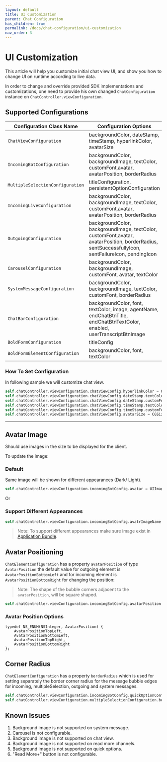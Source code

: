 ```yaml
---
layout: default
title: UI Customization
parent: Chat Configuration
has_children: true
permalink: /docs/chat-configuration/ui-customization
nav_order: 3
---
```


# UI Customization

This article will help you customize initial chat view UI, and show you how to change UI on runtime according to live data.

In order to change and override provided SDK implementations and customizations, one need to provide his own changed `ChatConfiguration` instance on `ChatController.viewConfiguration`. 

## Supported Configurations


| Configuration Class Name     | Configuration Options                                                                                                               |
|------------------------------|-------------------------------------------------------------------------------------------------------------------------------------|
| `ChatViewConfiguration`      | backgroundColor, dateStamp, timeStamp, hyperlinkColor, avatarSize                                                                        |
| `IncomingBotConfiguration`   | backgroundColor, backgroundImage, textColor, customFont,avatar, avatarPosition, borderRadius                                                                                                |
| `MultipleSelectionConfiguration`   | titleConfiguration, persistentOptionConfiguration                                                                                           |
| `IncomingLiveConfiguration`  | backgroundColor, backgroundImage, textColor, customFont,avatar, avatarPosition, borderRadius                                             |
| `OutgoingConfiguration`      | backgroundColor, backgroundImage, textColor, customFont,avatar, avatarPosition, borderRadius, sentSuccessfullyIcon, sentFailureIcon, pendingIcon |
| `CarouselConfiguration`      | backgroundColor, backgroundImage, customFont, avatar, textColor                                                     |
| `SystemMessageConfiguration` | backgroundColor, backgroundImage, textColor, customFont, borderRadius        
| `ChatBarConfiguration` | backgroundColor, font, textColor, image, agentName, endChatBtnTitle, endChatBtnTextColor, enabled, userTranscriptBtnImage
| `BoldFormConfiguration` | titleConfig |
| `BoldFormElementConfiguration` | backgroundColor, font, textColor |


### How To Set Configuration

In following sample we will customize chat view.

```swift
self.chatController.viewConfiguration.chatViewConfig.hyperlinkColor = UIColor.blue
self.chatController.viewConfiguration.chatViewConfig.dateStamp.textColor = UIColor.red
self.chatController.viewConfiguration.chatViewConfig.dateStamp.customFont = CustomFont(font: UIFont.systemFont(ofSize: 20))
self.chatController.viewConfiguration.chatViewConfig.timeStamp.textColor = UIColor.yellow
self.chatController.viewConfiguration.chatViewConfig.timeStamp.customFont = CustomFont(font: UIFont.systemFont(ofSize: 30))
self.chatController.viewConfiguration.chatViewConfig.avatarSize = CGSize(width: 50, height: 50)
```

----

## Avatar Image 

Should use images in the size to be displayed for the client.

To update the image:

### Default
Same image will be shown for different appearances (Dark/ Light).
```swift
self.chatController.viewConfiguration.incomingBotConfig.avatar = UIImage(named: "robot")
```
Or
### Support Different Appearances
```swift
self.chatController.viewConfiguration.incomingBotConfig.avatrImageName = "robot"
```
>Note: To support different appearances make sure image exist in [Application Bundle](https://developer.apple.com/documentation/uikit/uiimage/providing_images_for_different_appearances).


## Avatar Positioning 

`ChatElementConfiguration` has a property `avatarPosition` of type `AvatarPosition` the default value for outgoing element is `AvatarPositionBottomLeft` and for incoming element is `AvatarPositionBottomRight` for changing the position:
>Note: The shape of the bubble corners adjacent to the `avatarPosition`, will be square shaped.

```swift
self.chatController.viewConfiguration.incomingBotConfig.avatarPosition = .topLeft
```

### Avatar Position Options

```objc
typedef NS_ENUM(NSInteger, AvatarPosition) {
    AvatarPositionTopLeft,
    AvatarPositionBottomLeft,
    AvatarPositionTopRight,
    AvatarPositionBottomRight
};
```

## Corner Radius
`ChatElementConfiguration` has a property `borderRadius` which is used for setting separately the border corner radius for the message bubble edges for incoming, multipleSelection, outgoing and system messages.

```swift
self.chatController.viewConfiguration.incomingBotConfig.quickOptionConfig.borderRadius = BorderRadius(top: Corners(left: 40, right: 40 ), bottom: Corners(left: 40, right: 40 ))
self.chatController.viewConfiguration.multipleSelectionConfiguration.borderRadius = BorderRadius(top: Corners(left: 40, right: 40 ), bottom: Corners(left: 40, right: 40 ))
```



## Known Issues

1. Background image is not supported on system message.
2. Carousel is not configurable.
3. Background image is not supported on chat view.
4. Background image is not supported on read more channels.
5. Background image is not supported on quick options.
6. "Read More+" button is not configurable.

